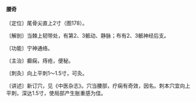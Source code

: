 #### 腰奇

〔定位〕尾骨尖直上2寸（图178）。

〔解剖〕当棘上韧带处，有第2、3骶动、静脉；布有2、3骶神经后支。

〔功能〕宁神通络。

〔主治〕癫痫，痔疮，便秘。

〔刺灸〕向上平刺1～1.5寸，可灸。

〔讲述〕新订穴，见《中医杂志》。穴当腰部，疗痫有奇效，因名。刺本穴宜向上平刺，深达1.5寸，使局部产生胀重感为佳。
